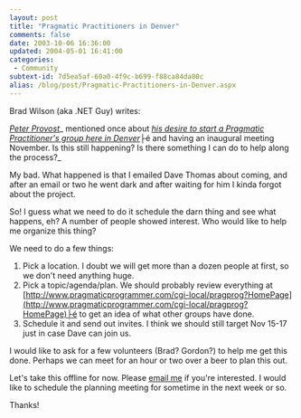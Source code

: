 ```yaml
---
layout: post
title: "Pragmatic Practitioners in Denver"
comments: false
date: 2003-10-06 16:36:00
updated: 2004-05-01 16:41:00
categories:
 - Community
subtext-id: 7d5ea5af-60a0-4f9c-b699-f88ca84da00c
alias: /blog/post/Pragmatic-Practitioners-in-Denver.aspx
---
```



Brad Wilson (aka .NET Guy) writes:

[_Peter Provost_](http://www.peterprovost.org/weblog/)_ mentioned once about _[_his desire to start a Pragmatic Practitioner's group here in Denver_](http://www.peterprovost.org/weblog/permalink.aspx?guid=f53d9e99-c96b-4db2-9e78-62d5767c8346)_├é and having an inaugural meeting November. Is this still happening? Is there something I can do to help along the process?_

My bad. What happened is that I emailed Dave Thomas about coming, and after an email or two he went dark and after waiting for him I kinda forgot about the project.

So! I guess what we need to do it schedule the darn thing and see what happens, eh? A number of people showed interest. Who would like to help me organize this thing?

We need to do a few things:

  1. Pick a location. I doubt we will get more than a dozen people at first, so we don't need anything huge.
  2. Pick a topic/agenda/plan. We should probably review everything at [http://www.pragmaticprogrammer.com/cgi-local/pragprog?HomePage](http://www.pragmaticprogrammer.com/cgi-local/pragprog?HomePage)├é to get an idea of what other groups have done.
  3. Schedule it and send out invites. I think we should still target Nov 15-17 just in case Dave can join us.

I would like to ask for a few volunteers (Brad? Gordon?) to help me get this done. Perhaps we can meet for an hour or two over a beer to plan this out.

Let's take this offline for now. Please [email me](mailto:peter@provost.org) if you're interested. I would like to schedule the planning meeting for sometime in the next week or so.

Thanks!
